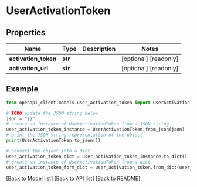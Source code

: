 # UserActivationToken


## Properties

Name | Type | Description | Notes
------------ | ------------- | ------------- | -------------
**activation_token** | **str** |  | [optional] [readonly] 
**activation_url** | **str** |  | [optional] [readonly] 

## Example

```python
from openapi_client.models.user_activation_token import UserActivationToken

# TODO update the JSON string below
json = "{}"
# create an instance of UserActivationToken from a JSON string
user_activation_token_instance = UserActivationToken.from_json(json)
# print the JSON string representation of the object
print(UserActivationToken.to_json())

# convert the object into a dict
user_activation_token_dict = user_activation_token_instance.to_dict()
# create an instance of UserActivationToken from a dict
user_activation_token_form_dict = user_activation_token.from_dict(user_activation_token_dict)
```
[[Back to Model list]](../README.md#documentation-for-models) [[Back to API list]](../README.md#documentation-for-api-endpoints) [[Back to README]](../README.md)


